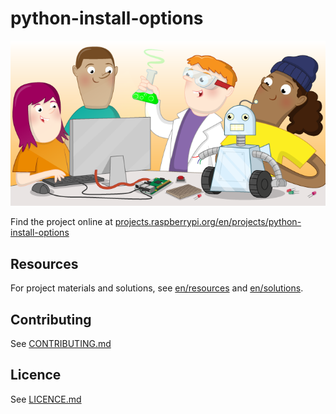 # python-install-options

![python-install-options](banner.png)

Find the project online at [projects.raspberrypi.org/en/projects/python-install-options](https://projects.raspberrypi.org/en/projects/python-install-options)

## Resources
For project materials and solutions, see [en/resources](https://github.com/raspberrypilearning/python-install-options/tree/master/en/resources) and [en/solutions](https://github.com/raspberrypilearning/python-install-options/tree/master/en/solutions).

## Contributing
See [CONTRIBUTING.md](CONTRIBUTING.md)

## Licence
 See [LICENCE.md](LICENCE.md)